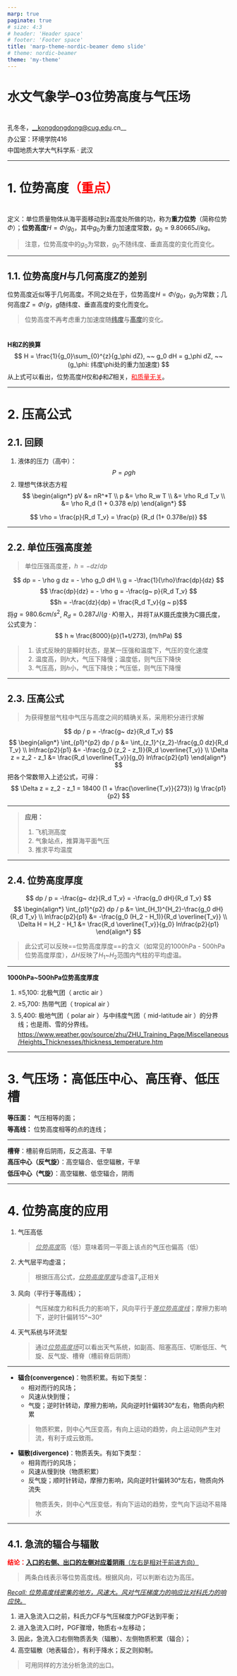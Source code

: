 ```yaml
---
marp: true
paginate: true
# size: 4:3
# header: 'Header space'
# footer: 'Footer space'
title: 'marp-theme-nordic-beamer demo slide'
# theme: nordic-beamer
theme: 'my-theme'
---
```


<!-- $size: 4:3 -->
<!-- page_number: true -->
<!-- Global style -->
<style>
  /*h1, h2, h3 {
  color: blue;
}*/
</style>

<h1>水文气象学–03位势高度与气压场</h1>

<br>

孔冬冬，__kongdongdong@cug.edu.cn__

办公室：环境学院416

中国地质大学大气科学系 · 武汉

---

# 1. 位势高度<span style='color:red'>（重点）</span>

<br>

定义：单位质量物体从海平面移动到z高度处所做的功，称为**重力位势**（简称位势$\Phi$）；**位势高度**$H=\Phi/g_0$，其中$g_0$为重力加速度常数，$g_0=9.80665 J/kg$。
<br>

> 注意，位势高度中的$g_0$为常数，$g_0$不随纬度、垂直高度的变化而变化。

---

## 1.1. 位势高度$H$与几何高度$Z$的差别

位势高度近似等于几何高度。不同之处在于，位势高度$H=\Phi/g_0$，$g_0$为常数；几何高度$Z=\Phi/g$，$g$随纬度、垂直高度的变化而变化。

> 位势高度不再考虑重力加速度随<u>**纬度**</u>与<u>**高度**</u>的变化。

<br>

**H和Z的换算**
$$
H = \frac{1}{g_0}\sum_{0}^{z}{g_\phi dZ}, ~~
g_0 dH = g_\phi dZ, ~~(g_\phi: 纬度\phi处的重力加速度)
$$

从上式可以看出，位势高度$H$仅和$\phi$和$Z$相关，<span style='color:red'><u>和质量无关</u></span>。

---

# 2. 压高公式

## 2.1. **回顾**

1. 液体的压力（高中）：
$$
P = \rho g h
$$

2. 理想气体状态方程
$$
\begin{align*}
pV &= nR^*T \\
p &= \rho R_w T \\
 &= \rho R_d T_v \\
 &= \rho R_d (1 + 0.378 e/p)
\end{align*}
$$

$$
\rho = \frac{p}{R_d T_v}
= \frac{p} {R_d (1+ 0.378e/p)}
$$

---

## 2.2. 单位压强高度差

<!-- Global style -->
<style>

.katex {
  font-size: 30px;
  line-height: 0.85 !important;
}
</style>

> 单位压强高度差，$h = -dz/dp$

$$
dp = - \rho g dz = - \rho g_0 dH \\
g = -\frac{1}{\rho}\frac{dp}{dz}
$$

$$
\frac{dp}{dz} = - \rho g = -\frac{g~ p}{R_d T_v}
$$

$$h = -\frac{dz}{dp} = \frac{R_d T_v}{g ~ p}$$

将$g = 980.6 cm /s^2$, $R_d = 0.287 J / (g·K)$带入，并将T从K摄氏度换为C摄氏度，公式变为：

$$
h ≈ \frac{8000}{p}(1+t/273), (m/hPa)
$$

> 1. 该式反映的是瞬时状态，是某一压强和温度下，气压的变化速度
> 2. 温度高，则$h$大，气压下降慢；温度低，则气压下降快
> 3. 气压高，则$h$小，气压下降快；气压低，则气压下降慢

---

## 2.3. 压高公式

> 为获得整层气柱中气压与高度之间的精确关系，采用积分进行求解

$$
dp / p = -\frac{g~ dz}{R_d T_v}
$$

$$
\begin{align*}
\int_{p1}^{p2} dp / p &= \int_{z_1}^{z_2}-\frac{g_0 dz}{R_d T_v} \\
ln\frac{p2}{p1} &= -\frac{g_0 (z_2 - z_1)}{R_d \overline{T_v}} \\
\Delta z = z_2 - z_1 &= \frac{R_d \overline{T_v}}{g_0} ln\frac{p2}{p1}
\end{align*}
$$

把各个常数带入上述公式，可得：
$$
\Delta z = z_2 - z_1 = 18400 (1 + \frac{\overline{T_v}}{273}) lg \frac{p1}{p2}
$$

---

> **应用：**
>
> 1. 飞机测高度
> 2. 气象站点，推算海平面气压
> 3. 推求平均温度

---

## 2.4. 位势高度厚度

$$
dp / p = -\frac{g~ dz}{R_d T_v} = -\frac{g_0 dH}{R_d T_v}
$$

$$
\begin{align*}
\int_{p1}^{p2} dp / p &= \int_{H_1}^{H_2}-\frac{g_0 dH}{R_d T_v} \\
ln\frac{p2}{p1} &= -\frac{g_0 (H_2 - H_1)}{R_d \overline{T_v}} \\
\Delta H = H_2 - H_1 &= \frac{R_d \overline{T_v}}{g_0} ln\frac{p2}{p1}
\end{align*}
$$

> 此公式可以反映==位势高度厚度==的含义（如常见的1000hPa - 500hPa位势高度厚度），$\Delta H$反映了$H_1$~$H_2$范围内气柱的平均虚温。

---

**1000hPa~500hPa位势高度厚度**

1. ≤5,100: 北极气团（ arctic air ）

2. ≥5,700: 热带气团（ tropical air ）

3. 5,400: 极地气团（ polar air ）与中纬度气团（ mid-latitude air ）的分界线；也是雨、雪的分界线。

   <https://www.weather.gov/source/zhu/ZHU_Training_Page/Miscellaneous/Heights_Thicknesses/thickness_temperature.htm>

---

# 3. 气压场：高低压中心、高压脊、低压槽

<style scoped>
p { margin: 0.4em 0em 0.2em 0em }
</style>

__等压面：__ 气压相等的面；

__等高线：__ 位势高度相等的点的连线；
<hr>

__槽脊__：槽前脊后阴雨，反之高温、干旱

__高压中心（反气旋）__：高空辐合、低空辐散，干旱

__低压中心（气旋）__：高空辐散、低空辐合，阴雨

---

# 4. 位势高度的应用

1. 气压高低
    > <u>*位势高度*</u>高（低）意味着同一平面上该点的气压也偏高（低）

2. 大气层平均虚温；
    > 根据压高公式，<u>*位势高度厚度*</u>与虚温$T_v$正相关

3. 风向（平行于等高线）；
    > 气压梯度力和科氏力的影响下，风向平行于<u>*等位势高度线*</u>；摩擦力影响下，逆时针偏转15°~30°

4. 天气系统与环流型
    > 通过<u>*位势高度场*</u>可以看出天气系统，如副高、阻塞高压、切断低压、气旋、反气旋、槽脊（槽前脊后阴雨）

---

<!-- ## 辐合、辐散 -->

- __辐合(convergence)__：物质积累。有如下类型：
  - 相对而行的风场；
  - 风速从快到慢；
  - 气旋；逆时针转动，摩擦力影响，风向逆时针偏转30°左右，物质向内积累

  > 物质积累，则中心气压变高，有向上运动的趋势，向上运动则产生对流，有利于成云致雨。

  <!-- 、向上运动（对流） -->

- __辐散(divergence)__：物质丢失。有如下类型：
  - 相背而行的风场；
  - 风速从慢到快（物质积累）
  - 反气旋；顺时针转动，摩擦力影响，风向逆时针偏转30°左右，物质向外流失
  
  > 物质丢失，则中心气压变低，有向下运动的趋势，空气向下运动不易降水

  <!-- 、中心气压下降、向下运动 -->

---

## 4.1. 急流的辐合与辐散

<span style='color:red'>__结论：__</span><u>__入口的右侧、出口的左侧对应着阴雨__（左右是相对于前进方向）</u>

> 两条白线表示等位势高度线。根据风向，可以判断右边为高压。

<u>*Recall: 位势高度线密集的地方，风速大。风对气压梯度力的响应比对科氏力的响应快。*</u>

1. 进入急流入口之前，科氏力CF与气压梯度力PGF达到平衡；

2. 进入急流入口时，PGF骤增，物质右→左移动；

3. 因此，急流入口右侧物质丢失（辐散）、左侧物质积累（辐合）；

4. 高空辐散（地表辐合），有利于降水；反之则抑制。

> 可用同样的方法分析急流的出口。
